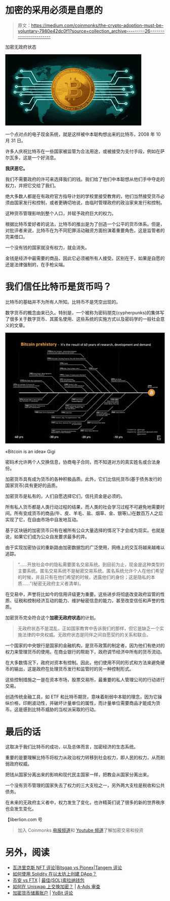 # 加密的采用必须是自愿的

> 原文：<https://medium.com/coinmonks/the-crypto-adoption-must-be-voluntary-7980e42dc0f1?source=collection_archive---------26----------------------->

加密无政府状态

![](img/c219c303be6a2d611aecf7f2ea66377b.png)

一个点对点的电子现金系统，就是这样被中本聪构想出来的比特币，2008 年 10 月 31 日。

许多人庆祝比特币在一些国家被监管为合法用途，或被接受为支付手段，例如在萨尔瓦多，这是一个好消息。

**我厌恶它。**

我们不需要政府的许可来选择我们的钱。我们给了他们中本聪想从他们手中夺走的权力，并把它交给了我们。

绝大多数人都是在有政府官方指导计划的学校里接受教育的，他们当然接受货币必须由国家发行和控制，或者更确切地说，由临时管理政府的政治家来发行和控制。

这种货币管理影响到整个人口，并赋予政府巨大的权力。

根据比特币爱好者的说法，比特币的推出是为了创造一个公平的货币体系。但是，对批评者来说，比特币在为不同犯罪活动融资方面扮演着重要角色，这是监管者的完美借口。

一个没有钱的国家就没有权力，就会消失。

金钱是经济中最需要的商品，因此它必须被所有人接受。区别在于，如果是自愿的还是法律强制的，在手枪尖端。

# 我们信任比特币是货币吗？

比特币的基础并不为所有人所知。比特币不是凭空出现的。

数字货币的概念由来已久。特别是，一个被称为密码朋克(cypherpunks)的集体写了很多关于数字货币、其匿名使用、这些系统的实施方式以及密码学的一般社会意义的文章。

![](img/008cef75c5cdcc5e525a359c2fe7b0e5.png)

«Bitcoin is an idea» Gigi

密码术允许两个人交换信息，协商电子合同，而不知道对方的真实姓名或合法身份。

加密货币具有成为货币的各种积极品质。此外，它们比信托货币(基于债务发行的国家货币)具有更好的品质。

加密货币是私有的，人们自愿选择它们，信托资金是必须的。

所有私人货币都是人类行动过程的结果，而人类的社会学习过程不可避免地需要时间。所有变成货币的商品(牛、皮、羊毛、盐、烟草、金、银等)。)在数百万人之后实现了它，在自由市场中自发地互动。

基于区块链的加密货币只有在被所有公众大量选择的情况下才会成为现实。也就是说，如果它们成为公众自发要求最多的井。

由于实现加密协议的重新路由加密数据包的广泛使用，网络上的交互将越来越难以追踪。

> “……开放社会中的隐私需要匿名交易系统。到目前为止，现金是这种类型的主要系统。匿名交易系统不是秘密交易系统。匿名系统允许个人在他们希望的时候，并且只有在他们希望的时候，透露他们的身份；这是隐私的本质……”(秘密无政府主义者清单)。

在交易中，声誉将比如今的信用评级更为重要。这些进步将彻底改变政府监管的性质、征税和控制经济互动的能力、维护秘密信息的能力，甚至改变信任和声誉的性质。

加密货币完全符合这个**加密无政府状态**的计划。

> 无政府状态不是混乱，正如国家教育中告诉我们的那样，但它是缺乏一个实施法律的中央权威。无政府状态是同伴之间自愿契约的关系和联合。

一个国家的中央银行是国家的金融机构，是货币政策的制定者，因为他们有绝对的权力来管理货币的使用。在商业银行的帮助下，政府调节经济中所有的货币流动。

在大多数情况下，政府对资本有控制。因此，他们使用不同的形式和方法来避免硬币的输出，这是政府在处理货币发行和监管时的另一种控制形式。

这些控制措施之一是在资本市场，股票交易所，最重要的私人管理公司的行动进行交易。

创造传统金融工具，如 ETF 和比特币期货，意味着削弱中本聪的理念，因为它操纵价格，印刷波动性，并破坏计量单位的属性，而计量单位需要商品才能成为货币。这是感到比特币威胁的当权派采取的行动。

# 最后的话

这取决于我们比特币的成功，以及总体而言，加密经济的生态系统。

重要的是要理解比特币将权力从政治权力转移到社会权力，即人民的权力，从而削弱政府权威。

把钱从国家分离出来的影响和现代民主国家一样，把教会从国家分离出来。

一个没有货币管理的国家失去了权力的三大支柱之一，另外两大支柱是税收和公共债务。

在未来的无政府主义者中，权力发生了变化，也许精英们说了很多的新的世界秩序也会发生变化。

【liberlion.com 号

> 加入 Coinmonks [电报频道](https://t.me/coincodecap)和 [Youtube 频道](https://www.youtube.com/c/coinmonks/videos)了解加密交易和投资

# 另外，阅读

*   [瓦济里克斯 NFT 评论](https://coincodecap.com/wazirx-nft-review)|[Bitsgap vs Pionex](https://coincodecap.com/bitsgap-vs-pionex)|[Tangem 评论](https://coincodecap.com/tangem-wallet-review)
*   [如何使用 Solidity 在以太坊上创建 DApp？](https://coincodecap.com/create-a-dapp-on-ethereum-using-solidity)
*   [币安 vs FTX](https://coincodecap.com/binance-vs-ftx) | [最佳(SOL)索拉纳钱包](https://coincodecap.com/solana-wallets)
*   [如何在 Uniswap 上交换加密？](https://coincodecap.com/swap-crypto-on-uniswap) | [A-Ads 审查](https://coincodecap.com/a-ads-review)
*   [加密货币储蓄账户](/coinmonks/cryptocurrency-savings-accounts-be3bc0feffbf) | [YoBit 评论](/coinmonks/yobit-review-175464162c62)